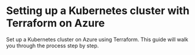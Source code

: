 # Setting up a Kubernetes cluster with Terraform on Azure

Set up a Kubernetes cluster on Azure using Terraform. This guide will walk you through the process step by step.
